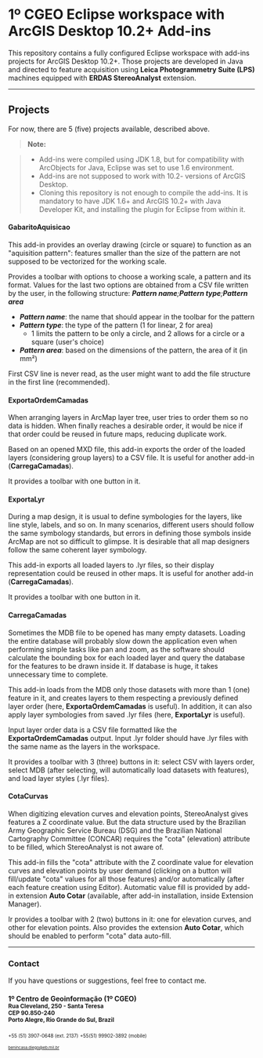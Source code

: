 **1º CGEO Eclipse workspace with ArcGIS Desktop 10.2+ Add-ins**
===================

This repository contains a fully configured Eclipse workspace with add-ins projects for ArcGIS Desktop 10.2+. Those projects are developed in Java and directed to feature acquisition using **Leica Photogrammetry Suite (LPS)** machines equipped with **ERDAS StereoAnalyst** extension.

----

Projects
-------------

For now, there are 5 (five) projects available, described above.

> **Note:**

> - Add-ins were compiled using JDK 1.8, but for compatibility with ArcObjects for Java, Eclipse was set to use 1.6 environment.
> - Add-ins are not supposed to work with 10.2- versions of ArcGIS Desktop.
> - Cloning this repository is not enough to compile the add-ins. It is mandatory to have JDK 1.6+ and ArcGIS 10.2+ with Java Developer Kit, and installing the plugin for Eclipse from within it.

#### <i class="icon-folder-open"></i> GabaritoAquisicao

This add-in provides an overlay drawing (circle or square) to function as an "aquisition pattern": features smaller than the size of the pattern are not supposed to be vectorized for the working scale.

Provides a toolbar with options to choose a working scale, a pattern and its format. Values for the last two options are obtained from a CSV file written by the user, in the following structure:
_**Pattern name**;**Pattern type**;**Pattern area**_

- ***Pattern name***: the name that should appear in the toolbar for the pattern
- ***Pattern type***: the type of the pattern (1 for linear, 2 for area)
	- 1 limits the pattern to be only a circle, and 2 allows for a circle or a square (user's choice)
- ***Pattern area***: based on the dimensions of the pattern, the area of it (in mm²)

First CSV line is never read, as the user might want to add the file structure in the first line (recommended).

#### <i class="icon-folder-open"></i> ExportaOrdemCamadas

When arranging layers in ArcMap layer tree, user tries to order them so no data is hidden. When finally reaches a desirable order, it would be nice if that order could be reused in future maps, reducing duplicate work.

Based on an opened MXD file, this add-in exports the order of the loaded layers (considering group layers) to a CSV file. It is useful for another add-in (**CarregaCamadas**).

It provides a toolbar with one button in it.

#### <i class="icon-folder-open"></i> ExportaLyr

During a map design, it is usual to define symbologies for the layers, like line style, labels, and so on. In many scenarios, different users should follow the same symbology standards, but errors in defining those symbols inside ArcMap are not so difficult to glimpse. It is desirable that all map designers follow the same coherent layer symbology.

This add-in exports all loaded layers to .lyr files, so their display representation could be reused in other maps. It is useful for another add-in (**CarregaCamadas**).

It provides a toolbar with one button in it.

#### <i class="icon-folder-open"></i> CarregaCamadas

Sometimes the MDB file to be opened has many empty datasets. Loading the entire database will probably slow down the application even when performing simple tasks like pan and zoom, as the software should calculate the bounding box for each loaded layer and query the database for the features to be drawn inside it. If database is huge, it takes unnecessary time to complete.

This add-in loads from the MDB only those datasets with more than 1 (one) feature in it, and creates layers to them respecting a previously defined layer order (here, **ExportaOrdemCamadas** is useful). In addition, it can also apply layer symbologies from saved .lyr files (here, **ExportaLyr** is useful).

Input layer order data is a CSV file formatted like the **ExportaOrdemCamadas** output. Input .lyr folder should have .lyr files with the same name as the layers in the workspace.

It provides a toolbar with 3 (three) buttons in it: select CSV with layers order, select MDB (after selecting, will automatically load datasets with features), and load layer styles (.lyr files).

#### <i class="icon-folder-open"></i> CotaCurvas

When digitizing elevation curves and elevation points, StereoAnalyst gives features a Z coordinate value. But the data structure used by the Brazilian Army Geographic Service Bureau (DSG) and the Brazilian National Cartography Committee (CONCAR) requires the "cota" (elevation) attribute to be filled, which StereoAnalyst is not aware of.

This add-in fills the "cota" attribute with the Z coordinate value for elevation curves and elevation points by user demand (clicking on a button will fill/update "cota" values for all those features) and/or automatically (after each feature creation using Editor). Automatic value fill is provided by add-in extension **Auto Cotar** (available, after add-in installation, inside Extension Manager).

Ir provides a toolbar with 2 (two) buttons in it: one for elevation curves, and other for elevation points. Also provides the extension **Auto Cotar**, which should be enabled to perform "cota" data auto-fill.

-----
### <i class="icon-user"></i> Contact

If you have questions or suggestions, feel free to contact me.
#### <i class="icon-location"></i> 1º Centro de Geoinformação (1º CGEO)<br><small>Rua Cleveland, 250 - Santa Teresa<br>CEP 90.850-240<br>Porto Alegre, Rio Grande do Sul, Brazil
<i class="icon-phone"></i><small> +55 (51) 3907-0648 (ext. 2137)</small>
<i class="icon-phone"></i><small> +55(51) 99902-3892 (mobile)

<i class="icon-mail"></i><small> [benincasa.diego@eb.mil.br][1]

[1]: mailto:benincasa.diego@eb.mil.br